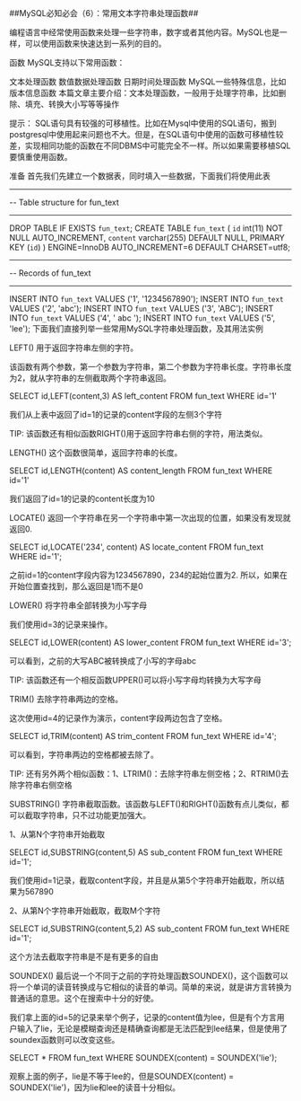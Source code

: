 ##MySQL必知必会（6）：常用文本字符串处理函数##

编程语言中经常使用函数来处理一些字符串，数字或者其他内容。MySQL也是一样，可以使用函数来快速达到一系列的目的。

函数
MySQL支持以下常用函数：

文本处理函数
数值数据处理函数
日期时间处理函数
MySQL一些特殊信息，比如版本信息函数
本篇文章主要介绍：文本处理函数，一般用于处理字符串，比如删除、填充、转换大小写等等操作

提示： SQL语句具有较强的可移植性。比如在Mysql中使用的SQL语句，搬到postgresql中使用起来问题也不大。但是，在SQL语句中使用的函数可移植性较差，实现相同功能的函数在不同DBMS中可能完全不一样。所以如果需要移植SQL要慎重使用函数。

准备
首先我们先建立一个数据表，同时填入一些数据，下面我们将使用此表


-- ----------------------------
-- Table structure for fun_text
-- ----------------------------
DROP TABLE IF EXISTS `fun_text`;
CREATE TABLE `fun_text` (
  `id` int(11) NOT NULL AUTO_INCREMENT,
  `content` varchar(255) DEFAULT NULL,
  PRIMARY KEY (`id`)
) ENGINE=InnoDB AUTO_INCREMENT=6 DEFAULT CHARSET=utf8;

-- ----------------------------
-- Records of fun_text
-- ----------------------------
INSERT INTO `fun_text` VALUES ('1', '1234567890');
INSERT INTO `fun_text` VALUES ('2', 'abc');
INSERT INTO `fun_text` VALUES ('3', 'ABC');
INSERT INTO `fun_text` VALUES ('4', '  abc  ');
INSERT INTO `fun_text` VALUES ('5', 'lee');
下面我们直接列举一些常用MySQL字符串处理函数，及其用法实例

LEFT()
用于返回字符串左侧的字符。

该函数有两个参数，第一个参数为字符串，第二个参数为字符串长度。字符串长度为2，就从字符串的左侧截取两个字符串返回。

SELECT id,LEFT(content,3) AS left_content FROM fun_text WHERE id='1'


我们从上表中返回了id=1的记录的content字段的左侧3个字符

TIP: 该函数还有相似函数RIGHT()用于返回字符串右侧的字符，用法类似。

LENGTH()
这个函数很简单，返回字符串的长度。

SELECT id,LENGTH(content) AS content_length FROM fun_text WHERE id='1'


我们返回了id=1的记录的content长度为10

LOCATE()
返回一个字符串在另一个字符串中第一次出现的位置，如果没有发现就返回0.

SELECT id,LOCATE('234', content) AS locate_content FROM fun_text WHERE id='1';


之前id=1的content字段内容为1234567890，234的起始位置为2. 所以，如果在开始位置查找到，那么返回是1而不是0

LOWER()
将字符串全部转换为小写字母

我们使用id=3的记录来操作。

SELECT id,LOWER(content) AS lower_content FROM fun_text WHERE id='3';


可以看到，之前的大写ABC被转换成了小写的字母abc

TIP: 该函数还有一个相反函数UPPER()可以将小写字母均转换为大写字母

TRIM()
去除字符串两边的空格。

这次使用id=4的记录作为演示，content字段两边包含了空格。

SELECT id,TRIM(content) AS trim_content FROM fun_text WHERE id='4';


可以看到，字符串两边的空格都被去除了。

TIP: 还有另外两个相似函数：1、LTRIM()：去除字符串左侧空格；2、RTRIM()去除字符串右侧空格

SUBSTRING()
字符串截取函数。该函数与LEFT()和RIGHT()函数有点儿类似，都可以截取字符串，只不过功能更加强大。

1、从第N个字符串开始截取

SELECT id,SUBSTRING(content,5) AS sub_content FROM fun_text WHERE id='1';


我们使用id=1记录，截取content字段，并且是从第5个字符串开始截取，所以结果为567890

2、从第N个字符串开始截取，截取M个字符

SELECT id,SUBSTRING(content,5,2) AS sub_content FROM fun_text WHERE id='1';


这个方法去截取字符串是不是有更多的自由

SOUNDEX()
最后说一个不同于之前的字符处理函数SOUNDEX()，这个函数可以将一个单词的读音转换成与它相似的读音的单词。简单的来说，就是讲方言转换为普通话的意思。这个在搜索中十分的好使。

我们拿上面的id=5的记录来举个例子，记录的content值为lee，但是有个方言用户输入了lie，无论是模糊查询还是精确查询都是无法匹配到lee结果，但是使用了soundex函数则可以改变这些。

SELECT * FROM fun_text WHERE SOUNDEX(content) = SOUNDEX('lie');


观察上面的例子，lie是不等于lee的，但是SOUNDEX(content) = SOUNDEX('lie')，因为lie和lee的读音十分相似。
